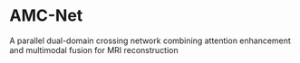 # AMC-Net
A parallel dual-domain crossing network combining attention enhancement and multimodal fusion for MRI reconstruction
